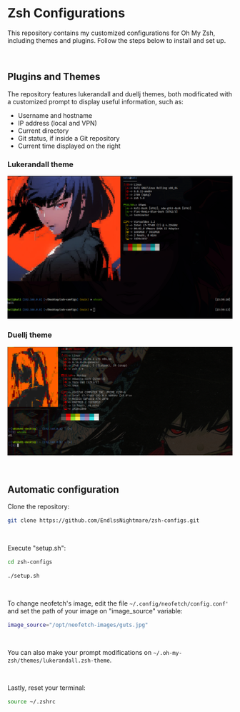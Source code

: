 # Zsh Configurations

This repository contains my customized configurations for Oh My Zsh, including themes and plugins. Follow the steps below to install and set up.

<br>

## Plugins and Themes
The repository features lukerandall and duellj themes, both modificated with a customized prompt to display useful information, such as:

* Username and hostname
* IP address (local and VPN)
* Current directory 
* Git status, if inside a Git repository
* Current time displayed on the right

### Lukerandall theme
![Terminal](Images/ReadMePics/terminal.png)

### Duellj theme
![Terminal](Images/ReadMePics/terminal2.png)

<br>

## Automatic configuration
Clone the repository:

```bash
git clone https://github.com/EndlssNightmare/zsh-configs.git
```
<br>

Execute "setup.sh":

```bash
cd zsh-configs
```
```bash
./setup.sh
```

<br>

To change neofetch's image, edit the file `~/.config/neofetch/config.conf'` and set the path of your image on "image_source" variable:

```bash
image_source="/opt/neofetch-images/guts.jpg"
```

<br>

You can also make your prompt modifications on `~/.oh-my-zsh/themes/lukerandall.zsh-theme`.

<br>

Lastly, reset your terminal:

```bash
source ~/.zshrc
```

